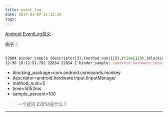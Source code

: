 ```yaml
---
title: event_log
date: 2017-01-07 11:13:19
tags:
---
```


[Android EventLog含义](http://gityuan.com/2016/05/15/event-log/)

例子：

```bash

52004 binder_sample (descriptor|3),(method_num|1|5),(time|1|3),(blocking_package|3),(sample_percent|1|6)
12-30 10:12:51.792 22854 22854 I binder_sample: [android.hardware.input.IInputManager,5,5052,com.android.commands.monkey,100]
```


- blocking_package=com.android.commands.monkey
- descriptor=android.hardware.input.IInputManager
- method_num=5
- time=5052ms
- sample_percent=100

>一个疑问 22854是什么？


---

